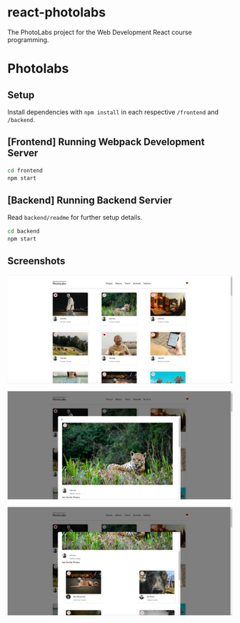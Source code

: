 # react-photolabs
The PhotoLabs project for the Web Development React course programming.

# Photolabs

## Setup

Install dependencies with `npm install` in each respective `/frontend` and `/backend`.

## [Frontend] Running Webpack Development Server

```sh
cd frontend
npm start
```

## [Backend] Running Backend Servier

Read `backend/readme` for further setup details.

```sh
cd backend
npm start
```
## Screenshots

!['photolabs pic 1'](https://github.com/bevansaldanha/photolabs-starter/blob/main/docs/PhotoLabs-1.png?raw=true)

!['photolabs pic 2'](https://github.com/bevansaldanha/photolabs-starter/blob/main/docs/PhotoLabs-2.png?raw=true)

!['photolabs pic 3'](https://github.com/bevansaldanha/photolabs-starter/blob/main/docs/PhotoLabs-3.png?raw=true)
